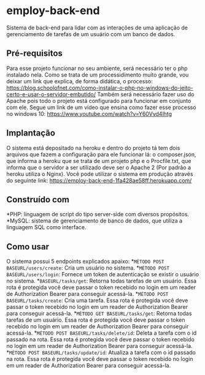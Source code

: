 # employ-back-end
Sistema de back-end para lidar com as interações de uma aplicação de gerenciamento de tarefas de um usuário com um banco de dados.

## Pré-requisitos
Para esse projeto funcionar no seu ambiente, será necessário ter o php instalado nela. Como se trata de um processidimento muito grande, vou deixar um link que explica, de forma didática, o processo: https://blog.schoolofnet.com/como-instalar-o-php-no-windows-do-jeito-certo-e-usar-o-servidor-embutido/
Também será necessário fazer uso do Apache pois todo o projeto está configurado para funcionar em conjunto com ele. Segue um link de um vídeo que ensina como fazer esse processo no windows 10: https://www.youtube.com/watch?v=Y60Vvd4lhtg

## Implantação
O sistema está depositado na heroku e dentro do projeto tá tem dois arquivos que fazem a configuração para ele funcionar lá: o composer.json, que informa a heroku que se trata de um projeto php e o Procfile.txt, que informa que o servidor a ser utilizado deve ser o Apache 2 (Por padrão a heroku utiliza o Nginx). Você pode utilizar o sistema em produção através do seguinte link: https://employ-back-end-1fa428ae58ff.herokuapp.com/

## Construído com
*PHP: linguagem de script do tipo server-side com diversos propósitos.
*MySQL: sistema de gerenciamento de banco de dados, que utiliza a linguagem SQL como interface.

## Como usar
O sistema possui 5 endpoints explicados apaixo:
*```MÉTODO POST BASEURL/users/create```: Cria um usuário no sistema.
*```MÉTODO POST BASEURL/users/login```: Fornece um token de autenticação se existir o usuário no sistema.
*```BASEURL/tasks/get```: Retorna todas tarefas de um usuário. Essa rota é protegida você deve passar o token recebido no login em um reader de Authorization Bearer para conseguir acessá-la.
*```MÉTODO POST BASEURL/tasks/create```: Cria uma tarefa. Essa rota é protegida você deve passar o token recebido no login em um reader de Authorization Bearer para conseguir acessá-la.
*```MÉTODO GET BASEURL/tasks/get```: Retorna todas tarefas de um usuário. Essa rota é protegida você deve passar o token recebido no login em um reader de Authorization Bearer para conseguir acessá-la.
*```MÉTODO POST BASEURL/tasks/delete/id```: Deleta a tarefa com o id passado na rota. Essa rota é protegida você deve passar o token recebido no login em um reader de Authorization Bearer para conseguir acessá-la.
*```MÉTODO POST BASEURL/tasks/update/id```: Atualiza a tarefa com o id passado na rota. Essa rota é protegida você deve passar o token recebido no login em um reader de Authorization Bearer para conseguir acessá-la.

